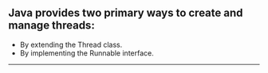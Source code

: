 ## Java provides two primary ways to create and manage threads:

- By extending the Thread class.
- By implementing the Runnable interface.

---

